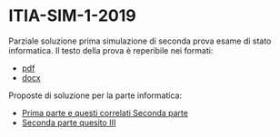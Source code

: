 # ITIA-SIM-1-2019
Parziale soluzione prima simulazione di seconda prova esame di stato informatica.
Il testo della prova è reperibile nei formati:
* [pdf](http://www.istruzione.it/esame_di_stato/esempi/201819/Istituti%20tecnici/Pdf/ITIA-Esempio1.pdf)
* [docx](http://www.istruzione.it/esame_di_stato/esempi/201819/Istituti%20tecnici/Word/ITIA-Esempio1.docx)

Proposte di soluzione per la parte informatica:
* [Prima parte e questi correlati Seconda parte](solution.md)
* [Seconda parte quesito III](normalization.md)

